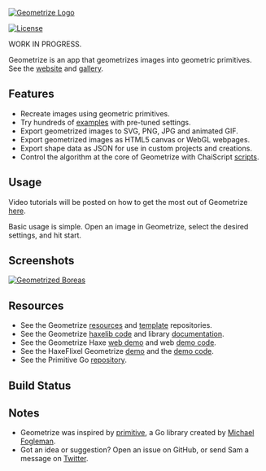 [![Geometrize Logo](https://github.com/Tw1ddle/geometrize/blob/master/screenshots/logo.png?raw=true "Geometrize logo")](http://www.geometrize.co.uk/)

[![License](https://img.shields.io/badge/License-GPL%20v3-blue.svg?style=flat-square)](https://github.com/Tw1ddle/geometrize/blob/master/LICENSE)

WORK IN PROGRESS.

Geometrize is an app that geometrizes images into geometric primitives. See the [website](http://www.geometrize.co.uk/) and [gallery](http://gallery.geometrize.co.uk/).

## Features

 * Recreate images using geometric primitives.
 * Try hundreds of [examples](https://github.com/Tw1ddle/geometrize-templates) with pre-tuned settings.
 * Export geometrized images to SVG, PNG, JPG and animated GIF.
 * Export geometrized images as HTML5 canvas or WebGL webpages.
 * Export shape data as JSON for use in custom projects and creations.
 * Control the algorithm at the core of Geometrize with ChaiScript [scripts](https://github.com/Tw1ddle/geometrize-scripts).

## Usage

Video tutorials will be posted on how to get the most out of Geometrize [here](https://www.youtube.com/playlist?list=PLe9ogi_J4cFgcqLdpmPC7GdFV5ohJPEzN).

Basic usage is simple. Open an image in Geometrize, select the desired settings, and hit start.

## Screenshots

[![Geometrized Boreas](https://github.com/Tw1ddle/geometrize/blob/master/screenshots/boreas.jpg?raw=true "Geometrized Boreas")](http://www.geometrize.co.uk/)

## Resources

 * See the Geometrize [resources](https://github.com/Tw1ddle/geometrize-resources) and [template](https://github.com/Tw1ddle/geometrize-templates) repositories.
 * See the Geometrize [haxelib code](https://github.com/Tw1ddle/geometrize-haxe) and library [documentation](http://tw1ddle.github.io/geometrize-haxe/).
 * See the Geometrize Haxe [web demo](http://www.samcodes.co.uk/project/geometrize-haxe-web/) and web [demo code](https://github.com/Tw1ddle/geometrize-haxe-web/).
 * See the HaxeFlixel Geometrize [demo](http://samcodes.co.uk/project/geometrize-haxe-flixel/) and the [demo code](https://github.com/Tw1ddle/geometrize-haxe-demo/).
 * See the Primitive Go [repository](https://github.com/fogleman/primitive).

## Build Status


 
## Notes
 * Geometrize was inspired by [primitive](https://github.com/fogleman/primitive), a Go library created by [Michael Fogleman](https://github.com/fogleman).
 * Got an idea or suggestion? Open an issue on GitHub, or send Sam a message on [Twitter](https://twitter.com/Sam_Twidale).